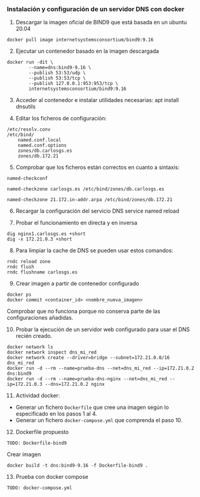 ### Instalación y configuración de un servidor DNS con docker

1. Descargar la imagen oficial de BIND9 que está basada en un ubuntu 20.04
```
docker pull image internetsystemsconsortium/bind9:9.16
```
2. Ejecutar un contenedor basado en la imagen descargada
```
docker run -dit \
        --name=dns:bind9-9.16 \
        --publish 53:53/udp \
        --publish 53:53/tcp \
        --publish 127.0.0.1:953:953/tcp \
        internetsystemsconsortium/bind9:9.16
```

3. Acceder al contenedor e instalar utilidades necesarias:
   apt install dnsutils

4. Editar los ficheros de configuración:
```
/etc/resolv.conv
/etc/bind/
    named.conf.local
    named.conf.options
    zones/db.carlosgs.es
    zones/db.172.21
``` 

5. Comprobar que los ficheros están correctos en cuanto a sintaxis:
```
named-checkconf

named-checkzone carlosgs.es /etc/bind/zones/db.carlosgs.es

named-checkzone 21.172.in-addr.arpa /etc/bind/zones/db.172.21
```

6. Recargar la configuración del servicio DNS
   service named reload

7. Probar el funcionamiento en directa y en inversa
```
dig nginx1.carlosgs.es +short
dig -x 172.21.0.3 +short
```

8. Para limpiar la cache de DNS se pueden usar estos comandos:
```
rndc reload zone
rndc flush
rndc flushname carlosgs.es
```

9. Crear imagen a partir de contenedor configurado
```
docker ps
docker commit <container_id> <nombre_nueva_imagen>
```
Comprobar que no funciona porque no conserva parte de las configuraciones añadidas.

10. Probar la ejecución de un servidor web configurado para usar el DNS recién creado.
```
docker network ls
docker network inspect dns_mi_red
docker network create --driver=bridge --subnet=172.21.0.0/16 dns_mi_red
docker run -d --rm --name=prueba-dns --net=dns_mi_red --ip=172.21.0.2 dns:bind9
docker run -d --rm --name=prueba-dns-nginx --net=dns_mi_red --ip=172.21.0.3 --dns=172.21.0.2 nginx
```

11. Actividad docker:
* Generar un fichero `Dockerfile` que cree una imagen según lo especificado en los pasos 1 al 4.
* Generar un fichero `docker-compose.yml` que comprenda el paso 10.

12. Dockerfile propuesto

```
TODO: Dockerfile-bind9
```

Crear imagen
```
docker build -t dns:bind9-9.16 -f Dockerfile-bind9 .
```

13.  Prueba con docker compose

```
TODO: docker-compose.yml
```